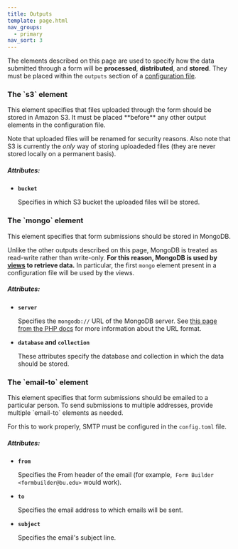 ```yaml
---
title: Outputs
template: page.html
nav_groups:
  - primary
nav_sort: 3
---
```


The elements described on this page are used to specify how the data submitted through a form will be **processed**, **distributed**, and **stored**. They must be placed within the `outputs` section of a [configuration file](introduction.html).

<h3 class="ui header top attached">
The `s3` element
</h3><div class="ui bottom attached segment">
This element specifies that files uploaded through the form should be stored in Amazon S3. It must be placed **before** any other output elements in the configuration file.

Note that uploaded files will be renamed for security reasons. Also note that S3 is currently the *only* way of storing uploadeded files (they are never stored locally on a permanent basis).

##### Attributes:

* **`bucket`**

  Specifies in which S3 bucket the uploaded files will be stored.
</div>

<h3 class="ui header top attached">
The `mongo` element
</h3><div class="ui bottom attached segment">
This element specifies that form submissions should be stored in MongoDB.

Unlike the other outputs described on this page, MongoDB is treated as read-write rather than write-only. **For this reason, MongoDB is used by [views](views.html) to retrieve data.** In particular, the first `mongo` element present in a configuration file will be used by the views.

##### Attributes:
* **`server`**

  Specifies the `mongodb://` URL of the MongoDB server. See [this page from the PHP docs](http://php.net/manual/en/mongoclient.construct.php) for more information about the URL format.

* **`database` and `collection`**

  These attributes specify the database and collection in which the data should be stored.
</div>

<h3 class="ui header top attached">
The `email-to` element
</h3><div class="ui bottom attached segment">
This element specifies that form submissions should be emailed to a particular person. To send submissions to multiple addresses, provide multiple `email-to` elements as needed.

For this to work properly, SMTP must be configured in the `config.toml` file. 

##### Attributes:

* **`from`**

  Specifies the From header of the email (for example,&nbsp;&nbsp;`Form Builder <formbuilder@bu.edu>` would work).

* **`to`**

  Specifies the email address to which emails will be sent.

* **`subject`**

  Specifies the email's subject line.
</div>